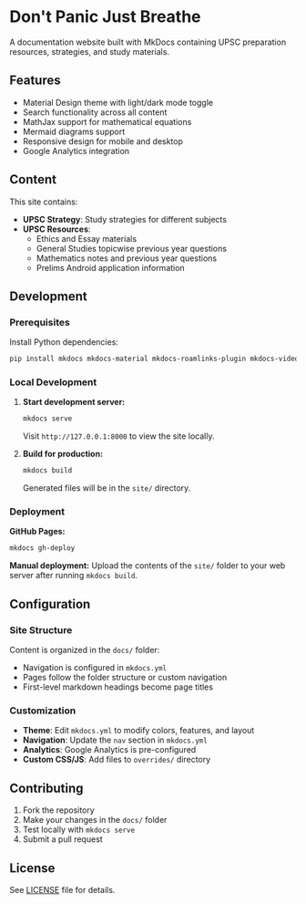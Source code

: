 # Don't Panic Just Breathe

A documentation website built with MkDocs containing UPSC preparation resources, strategies, and study materials.

## Features

- Material Design theme with light/dark mode toggle
- Search functionality across all content
- MathJax support for mathematical equations
- Mermaid diagrams support
- Responsive design for mobile and desktop
- Google Analytics integration

## Content

This site contains:

- **UPSC Strategy**: Study strategies for different subjects
- **UPSC Resources**: 
  - Ethics and Essay materials
  - General Studies topicwise previous year questions
  - Mathematics notes and previous year questions
  - Prelims Android application information

## Development

### Prerequisites

Install Python dependencies:
```bash
pip install mkdocs mkdocs-material mkdocs-roamlinks-plugin mkdocs-video
```

### Local Development

1. **Start development server:**
   ```bash
   mkdocs serve
   ```
   Visit `http://127.0.0.1:8000` to view the site locally.

2. **Build for production:**
   ```bash
   mkdocs build
   ```
   Generated files will be in the `site/` directory.

### Deployment

**GitHub Pages:**
```bash
mkdocs gh-deploy
```

**Manual deployment:**
Upload the contents of the `site/` folder to your web server after running `mkdocs build`.

## Configuration

### Site Structure

Content is organized in the `docs/` folder:
- Navigation is configured in `mkdocs.yml`
- Pages follow the folder structure or custom navigation
- First-level markdown headings become page titles

### Customization

- **Theme**: Edit `mkdocs.yml` to modify colors, features, and layout
- **Navigation**: Update the `nav` section in `mkdocs.yml`
- **Analytics**: Google Analytics is pre-configured
- **Custom CSS/JS**: Add files to `overrides/` directory

## Contributing

1. Fork the repository
2. Make your changes in the `docs/` folder
3. Test locally with `mkdocs serve`
4. Submit a pull request

## License

See [LICENSE](LICENSE) file for details.

